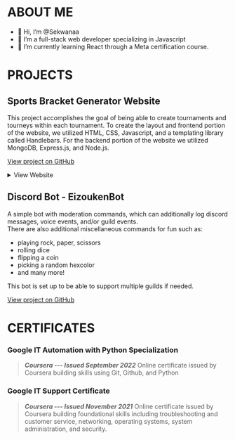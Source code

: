 # ABOUT ME

- 👋 Hi, I’m @Sekwanaa
- 👀 I’m a full-stack web developer specializing in Javascript
- 🌱 I’m currently learning React through a Meta certification course.

# PROJECTS
## Sports Bracket Generator Website

This project accomplishes the goal of being able to create tournaments and tourneys within each tournament.
To create the layout and frontend portion of the website, we utilized HTML, CSS, Javascript, and a templating library called Handlebars.
For the backend portion of the website we utilized MongoDB, Express.js, and Node.js.

[View project on GitHub](https://github.com/sekwanaa/sportsfest_bracket)
<details>
<summary>View Website</summary>
	
### Preview of the landing page
![Screenshot (1)](https://github.com/sekwanaa/Sekwanaa/assets/112197395/9b2fd0d3-cbdc-41de-a0b0-4b0bfefe4e2a)

### You can create tournaments and teams within tournaments from the profile page
![Screenshot (3)](https://github.com/sekwanaa/Sekwanaa/assets/112197395/5628b988-dd1c-4222-b24d-f5f640d66f7e)

### Each tournament is dynamically created with the tournament name and any selected sports
![Screenshot (4)](https://github.com/sekwanaa/Sekwanaa/assets/112197395/ebf5bf0e-e924-4529-8d09-ef73955aebf7)
![Screenshot (8)](https://github.com/sekwanaa/Sekwanaa/assets/112197395/135cfbd7-975e-4fd0-93c8-d65f7e2bbae3)

### - Current Bracket
![currentBracket](https://github.com/sekwanaa/Sekwanaa/assets/112197395/6c75028b-4657-462d-983f-aae501a291c2)

### - Current Games
![image](https://github.com/sekwanaa/Sekwanaa/assets/112197395/bbdb9028-fb03-4e52-a357-002ca1994447)

### - Current Seeds
![image](https://github.com/sekwanaa/Sekwanaa/assets/112197395/4bae5bd9-392b-42a6-a0c3-011530dc1ff2)

### - Current Teams
![image](https://github.com/sekwanaa/Sekwanaa/assets/112197395/d5d2ddd0-9260-4905-a0d2-c7b0ea21441b)

### - Round Robin
![image](https://github.com/sekwanaa/Sekwanaa/assets/112197395/cf867f17-dbb1-4c5f-8bc3-1b48359bf562)

</details>

## Discord Bot - EizoukenBot
A simple bot with moderation commands, which can additionally log discord messages, voice events, and/or guild events.\
There are also additional miscellaneous commands for fun such as:
 - playing rock, paper, scissors
 - rolling dice
 - flipping a coin
 - picking a random hexcolor
 - and many more!

This bot is set up to be able to support multiple guilds if needed. 

[View project on GitHub](https://github.com/sekwanaa/EizoukenBot-V.2)

# CERTIFICATES
### Google IT Automation with Python Specialization

>***Coursera --- Issued September 2022***
Online certificate issued by Coursera building skills using Git, Github, and Python

### Google IT Support Certificate
>***Coursera --- Issued November 2021***
Online certificate issued by Coursera building foundational skills including
troubleshooting and customer service, networking, operating systems, system
administration, and security.

<!---
Jiggly-sensation/Jiggly-sensation is a ✨ special ✨ repository because its `README.md` (this file) appears on your GitHub profile.
You can click the Preview link to take a look at your changes.
--->


